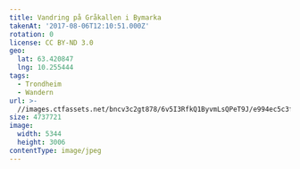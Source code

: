 ```yaml
---
title: Vandring på Gråkallen i Bymarka
takenAt: '2017-08-06T12:10:51.000Z'
rotation: 0
license: CC BY-ND 3.0
geo:
  lat: 63.420847
  lng: 10.255444
tags:
  - Trondheim
  - Wandern
url: >-
  //images.ctfassets.net/bncv3c2gt878/6v5I3RfkQ1ByvmLsQPeT9J/e994ec5c3f4b1febe1cbd2f3a1ef5582/vandring-p-grkallen-i-bymarka_36011222200_o
size: 4737721
image:
  width: 5344
  height: 3006
contentType: image/jpeg
---
```


